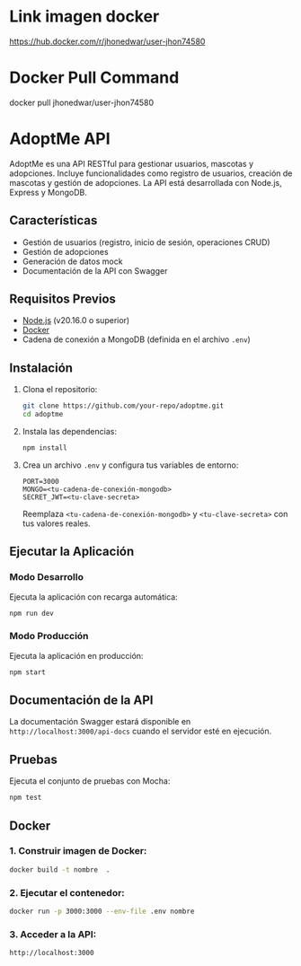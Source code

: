 # Link imagen docker 
https://hub.docker.com/r/jhonedwar/user-jhon74580

# Docker Pull Command

docker pull jhonedwar/user-jhon74580


# AdoptMe API

AdoptMe es una API RESTful para gestionar usuarios, mascotas y adopciones. Incluye funcionalidades como registro de usuarios, creación de mascotas y gestión de adopciones. La API está desarrollada con Node.js, Express y MongoDB.

## Características

- Gestión de usuarios (registro, inicio de sesión, operaciones CRUD)
- Gestión de adopciones
- Generación de datos mock
- Documentación de la API con Swagger

## Requisitos Previos

- [Node.js](https://nodejs.org/) (v20.16.0 o superior)
- [Docker](https://www.docker.com/)
- Cadena de conexión a MongoDB (definida en el archivo `.env`)

## Instalación

1. Clona el repositorio:
   ```bash
   git clone https://github.com/your-repo/adoptme.git
   cd adoptme
   ```

2. Instala las dependencias:
   ```bash
   npm install
   ```

3. Crea un archivo `.env` y configura tus variables de entorno:
   ```
   PORT=3000
   MONGO=<tu-cadena-de-conexión-mongodb>
   SECRET_JWT=<tu-clave-secreta>
   ```

   Reemplaza `<tu-cadena-de-conexión-mongodb>` y `<tu-clave-secreta>` con tus valores reales.

## Ejecutar la Aplicación

### Modo Desarrollo

Ejecuta la aplicación con recarga automática:

```bash
npm run dev
```

### Modo Producción

Ejecuta la aplicación en producción:

```bash
npm start
```

## Documentación de la API

La documentación Swagger estará disponible en `http://localhost:3000/api-docs` cuando el servidor esté en ejecución.



## Pruebas

Ejecuta el conjunto de pruebas con Mocha:

```bash
npm test
```

## Docker

### 1. Construir  imagen de Docker:

```bash
docker build -t nombre  .
```

### 2. Ejecutar el contenedor:

```bash
docker run -p 3000:3000 --env-file .env nombre
```

### 3. Acceder a la API:

```
http://localhost:3000
```



